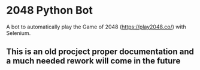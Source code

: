 # 2048 Python Bot
 A bot to automatically play the Game of 2048 (https://play2048.co/) with Selenium.
 
 ## This is an old procject proper documentation and a much needed rework will come in the future
